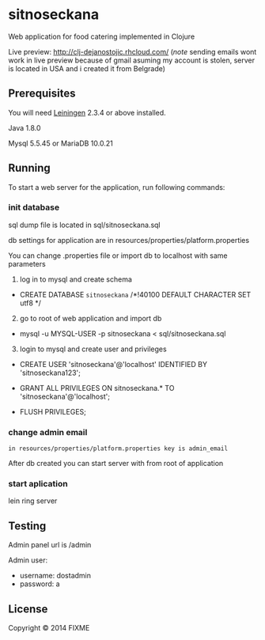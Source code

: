 # sitnoseckana

Web application for food catering implemented in Clojure

Live preview: http://clj-dejanostojic.rhcloud.com/ 
(*note* sending emails wont work in live preview because of gmail asuming my account is stolen, server is located in USA and i created it from Belgrade)

## Prerequisites

You will need [Leiningen][1] 2.3.4 or above installed.

Java 1.8.0

Mysql 5.5.45 or MariaDB 10.0.21

[1]: https://github.com/technomancy/leiningen

## Running

To start a web server for the application, run following commands:

### init database
sql dump file is located in sql/sitnoseckana.sql

db settings for application are in resources/properties/platform.properties

You can change .properties file or import db to localhost with same parameters

1) log in to mysql and create schema

- CREATE DATABASE `sitnoseckana` /*!40100 DEFAULT CHARACTER SET utf8 */

2) go to root of web application and import db

- mysql -u MYSQL-USER -p sitnoseckana < sql/sitnoseckana.sql

3) login to mysql and create user and privileges

- CREATE USER 'sitnoseckana'@'localhost' IDENTIFIED BY 'sitnoseckana123';

- GRANT ALL PRIVILEGES ON sitnoseckana.* TO 'sitnoseckana'@'localhost';

- FLUSH PRIVILEGES;

### change admin email
    in resources/properties/platform.properties key is admin_email


After db created you can start server with from root of application

### start aplication
lein ring server

## Testing
Admin panel url is /admin

Admin user:

- username: dostadmin
- password: a



## License

Copyright © 2014 FIXME
